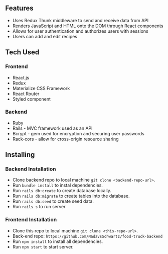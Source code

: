 ## Features
* Uses Redux Thunk middleware to send and receive data from API
* Renders JavaScript and HTML onto the DOM through React components
* Allows for user authentication and authorizes users with sessions
* Users can add and edit recipes

## Tech Used
### Frontend
* React.js 
* Redux 
* Materialize CSS Framework
* React Router
* Styled component

### Backend 
* Ruby 
* Rails - MVC framework used as an API
* Bcrypt - gem used for encryption and securing user passwords
* Rack-cors - allow for cross-origin resource sharing


## Installing

### Backend Installation
* Clone backend repo to local machine `git clone <backend-repo-url>`.
* Run `bundle install` to instal dependencies.
* Run `rails db:create` to create database locally.
* Run `rails db:migrate` to create tables into the database.
* Run `rails db:seed` to create seed data.
* Run `rails s` to run server

### Frontend Installation
* Clone this repo to local machine `git clone <this-repo-url>`.
* Back-end repo: `https://github.com/NadavsSchwartz/food-truck-backend`
* Run `npm install` to install all dependencies.
* Run `npm start` to start server.
